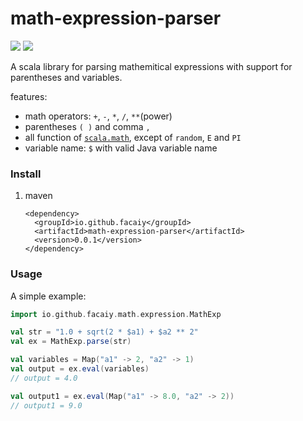 # math-expression-parser
[<img src="https://img.shields.io/travis/facaiy/math-expression-parser.svg"/>](https://travis-ci.org/facaiy/math-expression-parser)
[<img src="https://img.shields.io/maven-central/v/io.github.facaiy/math-expression-parser.svg">](http://search.maven.org/#search|ga|1|g:"io.github.facaiy"%20AND%20a:"math-expression-parser")

A scala library for parsing mathemitical expressions with support for parentheses and variables.

features:
+ math operators: `+`, `-`, `*`, `/`, `**`(power)
+ parentheses `( )` and comma `,`
+ all function of [`scala.math`](http://www.scala-lang.org/api/2.12.1/scala/math/index.html), except of `random`, `E` and `PI`
+ variable name: `$` with valid Java variable name


### Install

1. maven
   ```
   <dependency>
     <groupId>io.github.facaiy</groupId>
     <artifactId>math-expression-parser</artifactId>
     <version>0.0.1</version>
   </dependency>
   ```


### Usage

A simple example:

```scala
import io.github.facaiy.math.expression.MathExp

val str = "1.0 + sqrt(2 * $a1) + $a2 ** 2"
val ex = MathExp.parse(str)

val variables = Map("a1" -> 2, "a2" -> 1)
val output = ex.eval(variables)
// output = 4.0

val output1 = ex.eval(Map("a1" -> 8.0, "a2" -> 2))
// output1 = 9.0
```
